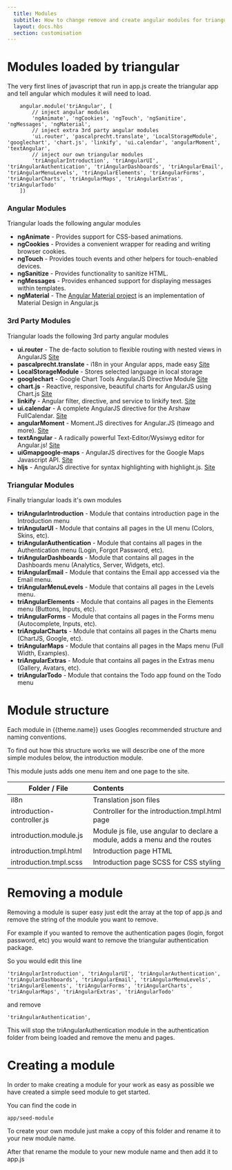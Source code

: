 ```yaml
---
  title: Modules
  subtitle: How to change remove and create angular modules for triangular
  layout: docs.hbs
  section: customisation
---
```


# Modules loaded by triangular

The very first lines of javascript that run in app.js create the triangular app and tell angular which modules it will need to load.

        angular.module('triAngular', [
            // inject angular modules
            'ngAnimate', 'ngCookies', 'ngTouch', 'ngSanitize', 'ngMessages', 'ngMaterial',
            // inject extra 3rd party angular modules
            'ui.router', 'pascalprecht.translate', 'LocalStorageModule', 'googlechart', 'chart.js', 'linkify', 'ui.calendar', 'angularMoment', 'textAngular',
            // inject our own triangular modules
            'triAngularIntroduction', 'triAngularUI', 'triAngularAuthentication', 'triAngularDashboards', 'triAngularEmail', 'triAngularMenuLevels', 'triAngularElements', 'triAngularForms', 'triAngularCharts', 'triAngularMaps', 'triAngularExtras', 'triAngularTodo'
        ])

### Angular Modules

Triangular loads the following angular modules

- **ngAnimate** - Provides support for CSS-based animations.
- **ngCookies** - Provides a convenient wrapper for reading and writing browser cookies.
- **ngTouch** - Provides touch events and other helpers for touch-enabled devices.
- **ngSanitize** - Provides functionality to sanitize HTML.
- **ngMessages** - Provides enhanced support for displaying messages within templates.
- **ngMaterial** - The [Angular Material project](https://material.angularjs.org/) is an implementation of Material Design in Angular.js

### 3rd Party Modules

Triangular loads the following 3rd party angular modules

- **ui.router** - The de-facto solution to flexible routing with nested views in AngularJS [Site](http://angular-ui.github.io/ui-router/site/)
- **pascalprecht.translate** - i18n in your Angular apps, made easy [Site](https://angular-translate.github.io/)
- **LocalStorageModule** - Stores selected language in local storage
- **googlechart** - Google Chart Tools AngularJS Directive Module [Site](http://angular-google-chart.github.io/angular-google-chart)
- **chart.js** - Reactive, responsive, beautiful charts for AngularJS using Chart.js [Site](http://jtblin.github.io/angular-chart.js)
- **linkify** - Angular filter, directive, and service to linkify text. [Site](https://github.com/scottcorgan/angular-linkify)
- **ui.calendar** - A complete AngularJS directive for the Arshaw FullCalendar. [Site](http://angular-ui.github.io/ui-calendar/)
- **angularMoment** - Moment.JS directives for Angular.JS (timeago and more). [Site](https://github.com/urish/angular-moment)
- **textAngular** - A radically powerful Text-Editor/Wysiwyg editor for Angular.js! [Site](https://github.com/fraywing/textAngular)
- **uiGmapgoogle-maps** - AngularJS directives for the Google Maps Javascript API. [Site](https://github.com/angular-ui/angular-google-maps)
- **hljs** - AngularJS directive for syntax highlighting with highlight.js. [Site](https://github.com/pc035860/angular-highlightjs)

### Triangular Modules

Finally triangular loads it's own modules

- **triAngularIntroduction** - Module that contains introduction page in the Introduction menu
- **triAngularUI** - Module that contains all pages in the UI menu (Colors, Skins, etc).
- **triAngularAuthentication** - Module that contains all pages in the Authentication menu (Login, Forgot Password, etc).
- **triAngularDashboards** - Module that contains all pages in the Dashboards menu (Analytics, Server, Widgets, etc).
- **triAngularEmail** - Module that contains the Email app accessed via the Email menu.
- **triAngularMenuLevels** - Module that contains all pages in the Levels menu.
- **triAngularElements** - Module that contains all pages in the Elements menu (Buttons, Inputs, etc).
- **triAngularForms** - Module that contains all pages in the Forms menu (Autocomplete, Inputs, etc).
- **triAngularCharts** - Module that contains all pages in the Charts menu (ChartJS, Google, etc).
- **triAngularMaps** - Module that contains all pages in the Maps menu (Full Width, Examples).
- **triAngularExtras** - Module that contains all pages in the Extras menu (Gallery, Avatars, etc).
- **triAngularTodo** - Module that contains the Todo app found on the Todo menu

# Module structure

Each module in {{theme.name}} uses Googles recommended structure and naming conventions.

To find out how this structure works we will describe one of the more simple modules below, the introduction module.

This module justs adds one menu item and one page to the site.

|       Folder / File        |                                   Contents                                  |
| -------------------------- | :-------------------------------------------------------------------------- |
| il8n                       | Translation json files                                                      |
| introduction-controller.js | Controller for the introduction.tmpl.html page                              |
| introduction.module.js     | Module js file, use angular to declare a module, adds a menu and the routes |
| introduction.tmpl.html     | Introduction page HTML                                                      |
| introduction.tmpl.scss     | Introduction page SCSS for CSS styling                                      |

# Removing a module

Removing a module is super easy just edit the array at the top of app.js and remove the string of the module you want to remove.

For example if you wanted to remove the authentication pages (login, forgot password, etc) you would want to remove the triangular authentication package.

So you would edit this line

    'triAngularIntroduction', 'triAngularUI', 'triAngularAuthentication', 'triAngularDashboards', 'triAngularEmail', 'triAngularMenuLevels', 'triAngularElements', 'triAngularForms', 'triAngularCharts', 'triAngularMaps', 'triAngularExtras', 'triAngularTodo'

and remove

    'triAngularAuthentication',

This will stop the triAngularAuthentication module in the authentication folder from being loaded and remove the menu and pages.


# Creating a module

In order to make creating a module for your work as easy as possible we have created a simple seed module to get started.

You can find the code in

    app/seed-module

To create your own module just make a copy of this folder and rename it to your new module name.

After that rename the module to your new module name and then add it to app.js
